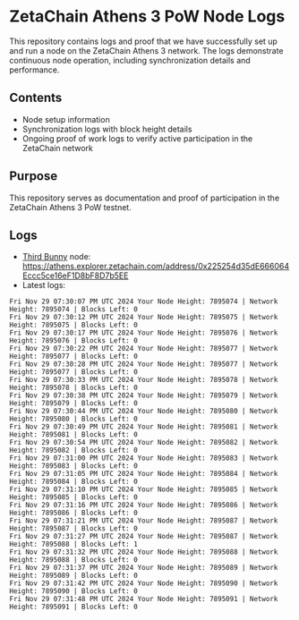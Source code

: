 # ZetaChain Athens 3 PoW Node Logs
This repository contains logs and proof that we have successfully set up and run a node on the ZetaChain Athens 3 network. The logs demonstrate continuous node operation, including synchronization details and performance.

## Contents
- Node setup information
- Synchronization logs with block height details
- Ongoing proof of work logs to verify active participation in the ZetaChain network

## Purpose
This repository serves as documentation and proof of participation in the ZetaChain Athens 3 PoW testnet.

## Logs

- [Third Bunny](https://thirdbunny.xyz/) node: https://athens.explorer.zetachain.com/address/0x225254d35dE666064Eccc5ce16eF1D8bF8D7b5EE
- Latest logs:
```
Fri Nov 29 07:30:07 PM UTC 2024 Your Node Height: 7895074 | Network Height: 7895074 | Blocks Left: 0
Fri Nov 29 07:30:12 PM UTC 2024 Your Node Height: 7895075 | Network Height: 7895075 | Blocks Left: 0
Fri Nov 29 07:30:17 PM UTC 2024 Your Node Height: 7895076 | Network Height: 7895076 | Blocks Left: 0
Fri Nov 29 07:30:22 PM UTC 2024 Your Node Height: 7895077 | Network Height: 7895077 | Blocks Left: 0
Fri Nov 29 07:30:28 PM UTC 2024 Your Node Height: 7895077 | Network Height: 7895077 | Blocks Left: 0
Fri Nov 29 07:30:33 PM UTC 2024 Your Node Height: 7895078 | Network Height: 7895078 | Blocks Left: 0
Fri Nov 29 07:30:38 PM UTC 2024 Your Node Height: 7895079 | Network Height: 7895079 | Blocks Left: 0
Fri Nov 29 07:30:44 PM UTC 2024 Your Node Height: 7895080 | Network Height: 7895080 | Blocks Left: 0
Fri Nov 29 07:30:49 PM UTC 2024 Your Node Height: 7895081 | Network Height: 7895081 | Blocks Left: 0
Fri Nov 29 07:30:54 PM UTC 2024 Your Node Height: 7895082 | Network Height: 7895082 | Blocks Left: 0
Fri Nov 29 07:31:00 PM UTC 2024 Your Node Height: 7895083 | Network Height: 7895083 | Blocks Left: 0
Fri Nov 29 07:31:05 PM UTC 2024 Your Node Height: 7895084 | Network Height: 7895084 | Blocks Left: 0
Fri Nov 29 07:31:10 PM UTC 2024 Your Node Height: 7895085 | Network Height: 7895085 | Blocks Left: 0
Fri Nov 29 07:31:16 PM UTC 2024 Your Node Height: 7895086 | Network Height: 7895086 | Blocks Left: 0
Fri Nov 29 07:31:21 PM UTC 2024 Your Node Height: 7895087 | Network Height: 7895087 | Blocks Left: 0
Fri Nov 29 07:31:27 PM UTC 2024 Your Node Height: 7895087 | Network Height: 7895088 | Blocks Left: 1
Fri Nov 29 07:31:32 PM UTC 2024 Your Node Height: 7895088 | Network Height: 7895088 | Blocks Left: 0
Fri Nov 29 07:31:37 PM UTC 2024 Your Node Height: 7895089 | Network Height: 7895089 | Blocks Left: 0
Fri Nov 29 07:31:42 PM UTC 2024 Your Node Height: 7895090 | Network Height: 7895090 | Blocks Left: 0
Fri Nov 29 07:31:48 PM UTC 2024 Your Node Height: 7895091 | Network Height: 7895091 | Blocks Left: 0
```
